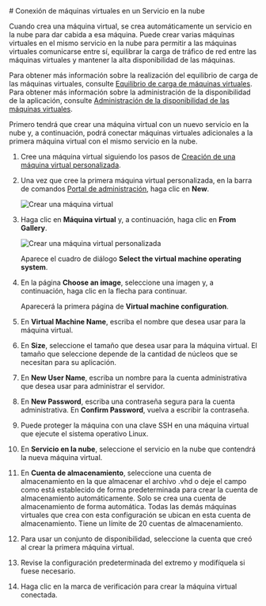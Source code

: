 <properties  authors="kathydav" editor="tysonn" manager="donaldg" />
# Conexión de máquinas virtuales en un Servicio en la nube

Cuando crea una máquina virtual, se crea automáticamente un servicio en
la nube para dar cabida a esa máquina. Puede crear varias máquinas
virtuales en el mismo servicio en la nube para permitir a las máquinas
virtuales comunicarse entre sí, equilibrar la carga de tráfico de red
entre las máquinas virtuales y mantener la alta disponibilidad de las
máquinas.

Para obtener más información sobre la realización del equilibrio de
carga de las máquinas virtuales, consulte [Equilibrio de carga de
máquinas virtuales](../load-balancing-vms/). Para obtener más
información sobre la administración de la disponibilidad de la
aplicación, consulte [Administración de la disponibilidad de las
máquinas virtuales](../manage-vm-availability/).

Primero tendrá que crear una máquina virtual con un nuevo servicio en la
nube y, a continuación, podrá conectar máquinas virtuales adicionales a
la primera máquina virtual con el mismo servicio en la nube.

1.  Cree una máquina virtual siguiendo los pasos de [Creación de una
    máquina virtual personalizada](../howto-custom-create-vm/).

2.  Una vez que cree la primera máquina virtual personalizada, en la
    barra de comandos [Portal de administración][1], haga clic en
    **New**.
    
    ![Crear una m&aacute;quina
    virtual](./media/howto-connect-vm-cloud-service/Create.png)

3.  Haga clic en **Máquina virtual** y, a continuación, haga clic en
    **From Gallery**.
    
    ![Crear una m&aacute;quina virtual
    personalizada](./media/howto-connect-vm-cloud-service/CreateNew.png)
    
    Aparece el cuadro de diálogo **Select the virtual machine operating
    system**.

4.  En la página **Choose an image**, seleccione una imagen y, a
    continuación, haga clic en la flecha para continuar.
    
    Aparecerá la primera página de **Virtual machine configuration**.

5.  En **Virtual Machine Name**, escriba el nombre que desea usar para
    la máquina virtual.

6.  En **Size**, seleccione el tamaño que desea usar para la máquina
    virtual. El tamaño que seleccione depende de la cantidad de núcleos
    que se necesitan para su aplicación.

7.  En **New User Name**, escriba un nombre para la cuenta
    administrativa que desea usar para administrar el servidor.

8.  En **New Password**, escriba una contraseña segura para la cuenta
    administrativa. En **Confirm Password**, vuelva a escribir la
    contraseña.

9.  Puede proteger la máquina con una clave SSH en una máquina virtual
    que ejecute el sistema operativo Linux.

10. En **Servicio en la nube**, seleccione el servicio en la nube que
    contendrá la nueva máquina virtual.

11. En **Cuenta de almacenamiento**, seleccione una cuenta de
    almacenamiento en la que almacenar el archivo .vhd o deje el campo
    como está establecido de forma predeterminada para crear la cuenta
    de almacenamiento automáticamente. Solo se crea una cuenta de
    almacenamiento de forma automática. Todas las demás máquinas
    virtuales que crea con esta configuración se ubican en esta cuenta
    de almacenamiento. Tiene un límite de 20 cuentas de almacenamiento.

12. Para usar un conjunto de disponibilidad, seleccione la cuenta que
    creó al crear la primera máquina virtual.

13. Revise la configuración predeterminada del extremo y modifíquela si
    fuese necesario.

14. Haga clic en la marca de verificación para crear la máquina virtual
    conectada.



[1]: http://manage.windowsazure.com
